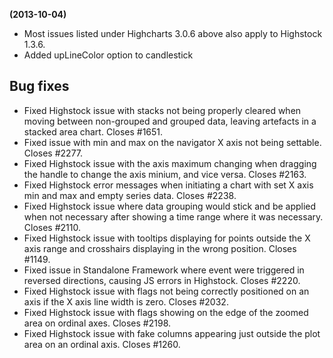 **(2013-10-04)**
        
- Most issues listed under Highcharts 3.0.6 above also apply to Highstock 1.3.6.
- Added upLineColor option to candlestick

## Bug fixes 
- Fixed Highstock issue with stacks not being properly cleared when moving between non-grouped and grouped data, leaving artefacts in a stacked area chart. Closes #1651.
- Fixed issue with min and max on the navigator X axis not being settable. Closes #2277.
- Fixed Highstock issue with the axis maximum changing when dragging the handle to change the axis minium, and vice versa. Closes #2163.
- Fixed Highstock error messages when initiating a chart with set X axis min and max and empty series data. Closes #2238.
- Fixed Highstock issue where data grouping would stick and be applied when not necessary after showing a time range where it was necessary. Closes #2110.
- Fixed Highstock issue with tooltips displaying for points outside the X axis range and crosshairs displaying in the wrong position. Closes #1149.
- Fixed issue in Standalone Framework where event were triggered in reversed directions, causing JS errors in Highstock. Closes #2220.
- Fixed Highstock issue with flags not being correctly positioned on an axis if the X axis line width is zero. Closes #2032.
- Fixed Highstock issue with flags showing on the edge of the zoomed area on ordinal axes. Closes #2198.
- Fixed Highstock issue with fake columns appearing just outside the plot area on an ordinal axis. Closes #1260.